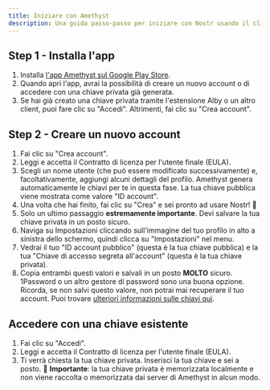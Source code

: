 ```yaml
---
title: Iniziare con Amethyst
description: Una guida passo-passo per iniziare con Nostr usando il client Amethyst per Android.
---
```


## Step 1 - Installa l'app

1. Installa [l'app Amethyst sul Google Play Store](https://play.google.com/store/apps/details?id=com.vitorpamplona.amethyst).
1. Quando apri l'app, avrai la possibilità di creare un nuovo account o di accedere con una chiave privata già generata.
1. Se hai già creato una chiave privata tramite l'estensione Alby o un altro client, puoi fare clic su "Accedi". Altrimenti, fai clic su "Crea account".

## Step 2 - Creare un nuovo account

1. Fai clic su "Crea account".
1. Leggi e accetta il Contratto di licenza per l'utente finale (EULA).
1. Scegli un nome utente (che può essere modificato successivamente) e, facoltativamente, aggiungi alcuni dettagli del profilo. Amethyst genera automaticamente le chiavi per te in questa fase. La tua chiave pubblica viene mostrata come valore "ID account".
1. Una volta che hai finito, fai clic su "Crea" e sei pronto ad usare Nostr! 🤙
1. Solo un ultimo passaggio **estremamente importante**. Devi salvare la tua chiave privata in un posto sicuro.
1. Naviga su Impostazioni cliccando sull'immagine del tuo profilo in alto a sinistra dello schermo, quindi clicca su "Impostazioni" nel menu.
1. Vedrai il tuo "ID account pubblico" (questa è la tua chiave pubblica) e la tua "Chiave di accesso segreta all'account" (questa è la tua chiave privata).
1. Copia entrambi questi valori e salvali in un posto **MOLTO** sicuro. 1Password o un altro gestore di password sono una buona opzione. Ricorda, se non salvi questo valore, non potrai mai recuperare il tuo account. Puoi trovare [ulteriori informazioni sulle chiavi qui](/it/get-started#compendere-chiavi).

## Accedere con una chiave esistente

1. Fai clic su "Accedi".
1. Leggi e accetta il Contratto di licenza per l'utente finale (EULA).
1. Ti verrà chiesta la tua chiave privata. Inserisci la tua chiave e sei a posto. 🤙 **Importante**: la tua chiave privata è memorizzata localmente e non viene raccolta o memorizzata dai server di Amethyst in alcun modo.
